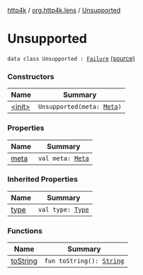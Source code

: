 [http4k](../../index.md) / [org.http4k.lens](../index.md) / [Unsupported](./index.md)

# Unsupported

`data class Unsupported : `[`Failure`](../-failure/index.md) [(source)](https://github.com/http4k/http4k/blob/master/http4k-core/src/main/kotlin/org/http4k/lens/lensFailure.kt#L32)

### Constructors

| Name | Summary |
|---|---|
| [&lt;init&gt;](-init-.md) | `Unsupported(meta: `[`Meta`](../-meta/index.md)`)` |

### Properties

| Name | Summary |
|---|---|
| [meta](meta.md) | `val meta: `[`Meta`](../-meta/index.md) |

### Inherited Properties

| Name | Summary |
|---|---|
| [type](../-failure/type.md) | `val type: `[`Type`](../-failure/-type/index.md) |

### Functions

| Name | Summary |
|---|---|
| [toString](to-string.md) | `fun toString(): `[`String`](https://kotlinlang.org/api/latest/jvm/stdlib/kotlin/-string/index.html) |
